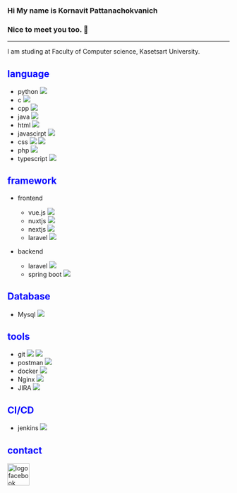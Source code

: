 ### Hi My name is Kornavit Pattanachokvanich
### Nice to meet you too. 👋
---
I am studing at Faculty of Computer science, Kasetsart University.

<span style="color:blue"> language </span>
---

- python ![](https://img.shields.io/badge/Python-14354C?style=for-the-badge&logo=python&logoColor=white)
- c ![](https://img.shields.io/badge/C-00599C?style=for-the-badge&logo=c&logoColor=white)
- cpp ![](https://img.shields.io/badge/C%2B%2B-00599C?style=for-the-badge&logo=c%2B%2B&logoColor=white)
- java ![](https://img.shields.io/badge/Java-ED8B00?style=for-the-badge&logo=openjdk&logoColor=white)
- html ![](https://img.shields.io/badge/HTML5-E34F26?style=for-the-badge&logo=html5&logoColor=white) 
- javascirpt ![](https://img.shields.io/badge/JavaScript-323330?style=for-the-badge&logo=javascript&logoColor=F7DF1E)
- css ![](https://img.shields.io/badge/Tailwind_CSS-38B2AC?style=for-the-badge&logo=tailwind-css&logoColor=white) ![](https://img.shields.io/badge/Bootstrap-563D7C?style=for-the-badge&logo=bootstrap&logoColor=white)
- php ![](https://img.shields.io/badge/PHP-777BB4?style=for-the-badge&logo=php&logoColor=white)
- typescript ![](https://img.shields.io/badge/TypeScript-007ACC?style=for-the-badge&logo=typescript&logoColor=white)

<span style="color:blue"> framework </span>
---
- frontend

    - vue.js ![](https://img.shields.io/badge/Vue.js-35495E?style=for-the-badge&logo=vue.js&logoColor=4FC08D)
    - nuxtjs ![](https://img.shields.io/badge/nuxt%20js-00C58E?style=for-the-badge&logo=nuxtdotjs&logoColor=white)
    - nextjs ![](https://img.shields.io/badge/next%20js-000000?style=for-the-badge&logo=nextdotjs&logoColor=white)
    - laravel ![](https://img.shields.io/badge/Laravel-FF2D20?style=for-the-badge&logo=laravel&logoColor=white)

- backend

    - laravel ![](https://img.shields.io/badge/Laravel-FF2D20?style=for-the-badge&logo=laravel&logoColor=white)
    - spring boot ![](https://img.shields.io/badge/Spring-6DB33F?style=for-the-badge&logo=spring&logoColor=white)

<span style="color:blue"> Database </span>
---

- Mysql ![](https://img.shields.io/badge/MySQL-00000F?style=for-the-badge&logo=mysql&logoColor=orange)

<span style="color:blue"> tools </span>
---

- git ![](https://img.shields.io/badge/GIT-E44C30?style=for-the-badge&logo=git&logoColor=white) ![](https://img.shields.io/badge/GitHub-100000?style=for-the-badge&logo=github&logoColor=white)
- postman ![](https://img.shields.io/badge/Postman-FF6C37?style=for-the-badge&logo=Postman&logoColor=white)
- docker ![](https://img.shields.io/badge/Docker-2CA5E0?style=for-the-badge&logo=docker&logoColor=white)
- Nginx ![](https://img.shields.io/badge/Nginx-009639?style=for-the-badge&logo=nginx&logoColor=white)
- JIRA ![](https://img.shields.io/badge/Jira-0052CC?style=for-the-badge&logo=Jira&logoColor=white)

<span style="color:blue"> CI/CD </span>
---
- jenkins ![](https://img.shields.io/badge/Jenkins-D24939?style=for-the-badge&logo=Jenkins&logoColor=white)

<span style="color:blue"> contact </span>
---
<div style="display:flex">
    <a href="https://www.facebook.com/kornnawit.pottanachovanit">
        <img src="https://www.pngrepo.com/download/242369/facebook.png" alt="logo facebook" width="50" height="50">
    </a>
</div>

<!-- 
**kornavit/kornavit** is a ✨ _special_ ✨ repository because its `README.md` (this file) appears on your GitHub profile.

Here are some ideas to get you started:

- 🔭 I’m currently working on ...
- 🌱 I’m currently learning ...
- 👯 I’m looking to collaborate on ...
- 🤔 I’m looking for help with ...
- 💬 Ask me about ...
- 📫 How to reach me: ...
- 😄 Pronouns: ...
- ⚡ Fun fact: ... 
-->